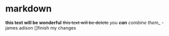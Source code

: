 # markdown
__this text will be wonderful__
~~this text will be delete~~
_you **can** combine them__
-james adison
[]finish my changes
